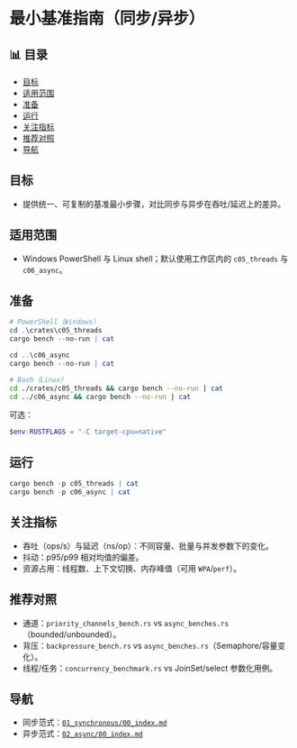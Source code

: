 ﻿# 最小基准指南（同步/异步）


## 📊 目录

- [目标](#目标)
- [适用范围](#适用范围)
- [准备](#准备)
- [运行](#运行)
- [关注指标](#关注指标)
- [推荐对照](#推荐对照)
- [导航](#导航)


## 目标

- 提供统一、可复制的基准最小步骤，对比同步与异步在吞吐/延迟上的差异。

## 适用范围

- Windows PowerShell 与 Linux shell；默认使用工作区内的 `c05_threads` 与 `c06_async`。

## 准备

```powershell
# PowerShell（Windows）
cd .\crates\c05_threads
cargo bench --no-run | cat

cd ..\c06_async
cargo bench --no-run | cat
```

```bash
# Bash（Linux）
cd ./crates/c05_threads && cargo bench --no-run | cat
cd ../c06_async && cargo bench --no-run | cat
```

可选：

```powershell
$env:RUSTFLAGS = "-C target-cpu=native"
```

## 运行

```powershell
cargo bench -p c05_threads | cat
cargo bench -p c06_async | cat
```

## 关注指标

- 吞吐（ops/s）与延迟（ns/op）：不同容量、批量与并发参数下的变化。
- 抖动：p95/p99 相对均值的偏差。
- 资源占用：线程数、上下文切换、内存峰值（可用 `WPA`/`perf`）。

## 推荐对照

- 通道：`priority_channels_bench.rs` vs `async_benches.rs`（bounded/unbounded）。
- 背压：`backpressure_bench.rs` vs `async_benches.rs`（Semaphore/容量变化）。
- 线程/任务：`concurrency_benchmark.rs` vs JoinSet/select 参数化用例。

## 导航

- 同步范式：[`01_synchronous/00_index.md`](./01_synchronous/00_index.md)
- 异步范式：[`02_async/00_index.md`](./02_async/00_index.md)
